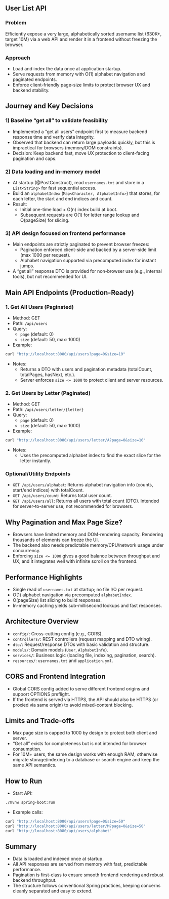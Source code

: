 ## User List API

### Problem
Efficiently expose a very large, alphabetically sorted username list (630K+, target 10M) via a web API and render it in a frontend without freezing the browser.

### Approach
- Load and index the data once at application startup.
- Serve requests from memory with O(1) alphabet navigation and paginated endpoints.
- Enforce client-friendly page-size limits to protect browser UX and backend stability.

## Journey and Key Decisions

### 1) Baseline “get all” to validate feasibility
- Implemented a “get all users” endpoint first to measure backend response time and verify data integrity.
- Observed that backend can return large payloads quickly, but this is impractical for browsers (memory/DOM constraints).
- Decision: Keep backend fast, move UX protection to client-facing pagination and caps.

### 2) Data loading and in-memory model
- At startup (@PostConstruct), read `usernames.txt` and store in a `List<String>` for fast sequential access.
- Build an `alphabetIndex` (`Map<Character, AlphabetInfo>`) that stores, for each letter, the start and end indices and count.
- Result:
  - Initial one-time load + O(n) index build at boot.
  - Subsequent requests are O(1) for letter range lookup and O(pageSize) for slicing.

### 3) API design focused on frontend performance
- Main endpoints are strictly paginated to prevent browser freezes:
  - Pagination enforced client-side and backed by a server-side limit (max 1000 per request).
  - Alphabet navigation supported via precomputed index for instant jumps.
- A “get all” response DTO is provided for non-browser use (e.g., internal tools), but not recommended for UI.

## Main API Endpoints (Production-Ready)

### 1. Get All Users (Paginated)
- Method: GET
- Path: `/api/users`
- Query:
  - `page` (default: 0)
  - `size` (default: 50, max: 1000)
- Example:
```bash
curl "http://localhost:8080/api/users?page=0&size=10"
```
- Notes:
  - Returns a DTO with users and pagination metadata (totalCount, totalPages, hasNext, etc.).
  - Server enforces `size <= 1000` to protect client and server resources.

### 2. Get Users by Letter (Paginated)
- Method: GET
- Path: `/api/users/letter/{letter}`
- Query:
  - `page` (default: 0)
  - `size` (default: 50, max: 1000)
- Example:
```bash
curl "http://localhost:8080/api/users/letter/A?page=0&size=10"
```
- Notes:
  - Uses the precomputed alphabet index to find the exact slice for the letter instantly.

### Optional/Utility Endpoints
- `GET /api/users/alphabet`: Returns alphabet navigation info (counts, start/end indices) with totalCount.
- `GET /api/users/count`: Returns total user count.
- `GET /api/users/all`: Returns all users with total count (DTO). Intended for server-to-server use; not recommended for browsers.

## Why Pagination and Max Page Size?
- Browsers have limited memory and DOM-rendering capacity. Rendering thousands of elements can freeze the UI.
- The backend also needs predictable memory/CPU/network usage under concurrency.
- Enforcing `size <= 1000` gives a good balance between throughput and UX, and it integrates well with infinite scroll on the frontend.

## Performance Highlights
- Single read of `usernames.txt` at startup; no file I/O per request.
- O(1) alphabet navigation via precomputed `alphabetIndex`.
- O(pageSize) list slicing to build responses.
- In-memory caching yields sub-millisecond lookups and fast responses.

## Architecture Overview
- `config/`: Cross-cutting config (e.g., CORS).
- `controllers/`: REST controllers (request mapping and DTO wiring).
- `dto/`: Request/response DTOs with basic validation and structure.
- `models/`: Domain models (`User`, `AlphabetInfo`).
- `services/`: Business logic (loading file, indexing, pagination, search).
- `resources/`: `usernames.txt` and `application.yml`.

## CORS and Frontend Integration
- Global CORS config added to serve different frontend origins and support OPTIONS preflight.
- If the frontend is served via HTTPS, the API should also be HTTPS (or proxied via same origin) to avoid mixed-content blocking.

## Limits and Trade-offs
- Max page size is capped to 1000 by design to protect both client and server.
- “Get all” exists for completeness but is not intended for browser consumption.
- For 10M+ users, the same design works with enough RAM; otherwise migrate storage/indexing to a database or search engine and keep the same API semantics.


## How to Run
- Start API:
```bash
./mvnw spring-boot:run
```
- Example calls:
```bash
curl "http://localhost:8080/api/users?page=0&size=50"
curl "http://localhost:8080/api/users/letter/M?page=0&size=50"
curl "http://localhost:8080/api/users/alphabet"
```

## Summary
- Data is loaded and indexed once at startup.
- All API responses are served from memory with fast, predictable performance.
- Pagination is first-class to ensure smooth frontend rendering and robust backend throughput.
- The structure follows conventional Spring practices, keeping concerns cleanly separated and easy to extend.



